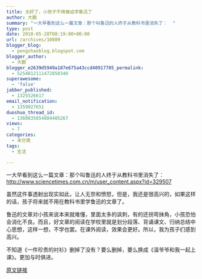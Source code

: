 ```yaml
---
title: 太好了，小孩子不用被迫学鲁迅了
author: 大鹏
summary: "一大早看到这么一篇文章：那个叫鲁迅的人终于从教科书里消失了：  "
type: post
date: 2010-05-28T08:19:00+00:00
url: /archives/10809
blogger_blog:
  - pengzhaoblog.blogspot.com
blogger_author:
  - 大鹏
blogger_e2639d5949a187e675a43ccd40917705_permalink:
  - 5254812111472850340
superawesome:
  - 'false'
jabber_published:
  - 1325526617
email_notification:
  - 1359927651
duoshuo_thread_id:
  - 1360835854884405267
views:
  - 7
categories:
  - 未分类
tags:
  - 生活

---
```

一大早看到这么一篇文章：那个叫鲁迅的人终于从教科书里消失了：  
http://www.sciencetimes.com.cn/m/user_content.aspx?id=329507

虽然这件事透射出现实如此，让人无奈和愤怒，但是，我还是很高兴的，如果这样的话，孩子将来就不用在教科书里学鲁迅的文章了。

鲁迅的文章对小孩来说本来就难懂，里面太多的讽刺，有的还拐弯抹角，小孩恐怕会消化不良。而且，好文章的阅读在学校里就是划分段落、背诵课文、归纳总结中心思想，这样一想，不学也罢。在课外阅读，效果会更好。所以，我为孩子们感到高兴。

不知道《一件珍贵的衬衫》删掉了没有？要么删掉，要么换成《温爷爷和我一起上课》。更加与时俱进。

[原文链接](http://dapengde.com/archives/10809)


